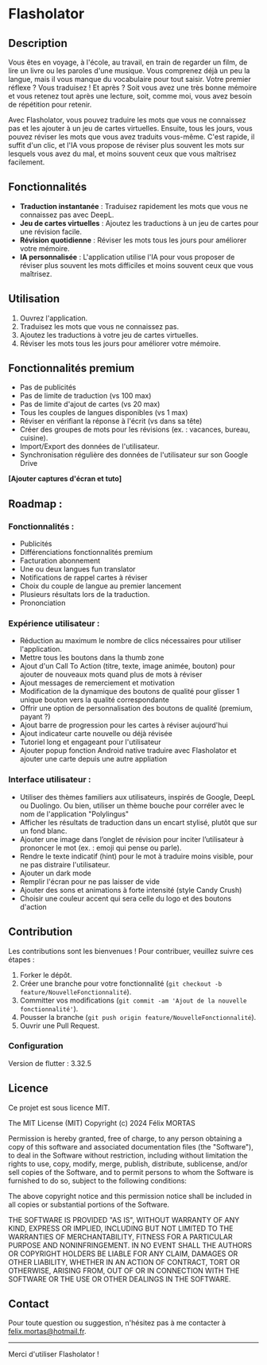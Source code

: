 # Flasholator

## Description

Vous êtes en voyage, à l'école, au travail, en train de regarder un film, de lire un livre ou les paroles d'une musique. Vous comprenez déjà un peu la langue, mais il vous manque du vocabulaire pour tout saisir. Votre premier réflexe ? Vous traduisez ! Et après ? Soit vous avez une très bonne mémoire et vous retenez tout après une lecture, soit, comme moi, vous avez besoin de répétition pour retenir.

Avec Flasholator, vous pouvez traduire les mots que vous ne connaissez pas et les ajouter à un jeu de cartes virtuelles. Ensuite, tous les jours, vous pouvez réviser les mots que vous avez traduits vous-même. C'est rapide, il suffit d'un clic, et l'IA vous propose de réviser plus souvent les mots sur lesquels vous avez du mal, et moins souvent ceux que vous maîtrisez facilement.

## Fonctionnalités

- **Traduction instantanée** : Traduisez rapidement les mots que vous ne connaissez pas avec DeepL.
- **Jeu de cartes virtuelles** : Ajoutez les traductions à un jeu de cartes pour une révision facile.
- **Révision quotidienne** : Réviser les mots tous les jours pour améliorer votre mémoire.
- **IA personnalisée** : L'application utilise l'IA pour vous proposer de réviser plus souvent les mots difficiles et moins souvent ceux que vous maîtrisez.

## Utilisation

1. Ouvrez l'application.
2. Traduisez les mots que vous ne connaissez pas.
3. Ajoutez les traductions à votre jeu de cartes virtuelles.
4. Réviser les mots tous les jours pour améliorer votre mémoire.

## Fonctionnalités premium 
- Pas de publicités
- Pas de limite de traduction (vs 100 max)
- Pas de limite d'ajout de cartes (vs 20 max)
- Tous les couples de langues disponibles (vs 1 max)
- Réviser en vérifiant la réponse à l'écrit (vs dans sa tête)
- Créer des groupes de mots pour les révisions (ex. : vacances, bureau, cuisine).
- Import/Export des données de l'utilisateur.
- Synchronisation régulière des données de l'utilisateur sur son Google Drive

__[Ajouter captures d'écran et tuto]__

## Roadmap :
### Fonctionnalités :
- Publicités
- Différenciations fonctionnalités premium
- Facturation abonnement 
- Une ou deux langues fun translator
- Notifications de rappel cartes à réviser
- Choix du couple de langue au premier lancement 
- Plusieurs résultats lors de la traduction.
- Prononciation

### Expérience utilisateur :
- Réduction au maximum le nombre de clics nécessaires pour utiliser l'application.
- Mettre tous les boutons dans la thumb zone
- Ajout d'un Call To Action (titre, texte, image animée, bouton) pour ajouter de nouveaux mots quand plus de mots à réviser
- Ajout messages de remerciement et motivation
- Modification de la dynamique des boutons de qualité pour glisser 1 unique bouton vers la qualité correspondante
- Offrir une option de personnalisation des boutons de qualité (premium, payant ?)
- Ajout barre de progression pour les cartes à réviser aujourd'hui
- Ajout indicateur carte nouvelle ou déjà révisée
- Tutoriel long et engageant pour l'utilisateur
- Ajouter popup fonction Android native traduire avec Flasholator et ajouter une carte depuis une autre appliation

### Interface utilisateur :
- Utiliser des thèmes familiers aux utilisateurs, inspirés de Google, DeepL ou Duolingo. Ou bien, utiliser un thème bouche pour corréler avec le nom de l'application "Polylingus"
- Afficher les résultats de traduction dans un encart stylisé, plutôt que sur un fond blanc.
- Ajouter une image dans l’onglet de révision pour inciter l’utilisateur à prononcer le mot (ex. : emoji qui pense ou parle).
- Rendre le texte indicatif (hint) pour le mot à traduire moins visible, pour ne pas distraire l'utilisateur.
- Ajouter un dark mode
- Remplir l'écran pour ne pas laisser de vide
- Ajouter des sons et animations à forte intensité (style Candy Crush)
- Choisir une couleur accent qui sera celle du logo et des boutons d'action

## Contribution

Les contributions sont les bienvenues ! Pour contribuer, veuillez suivre ces étapes :

1. Forker le dépôt.
2. Créer une branche pour votre fonctionnalité (`git checkout -b feature/NouvelleFonctionnalité`).
3. Committer vos modifications (`git commit -am 'Ajout de la nouvelle fonctionnalité'`).
4. Pousser la branche (`git push origin feature/NouvelleFonctionnalité`).
5. Ouvrir une Pull Request.

### Configuration

Version de flutter : 3.32.5

## Licence

Ce projet est sous licence MIT. 

The MIT License (MIT)
Copyright (c) 2024 Félix MORTAS

Permission is hereby granted, free of charge, to any person obtaining a copy of this software and associated documentation files (the "Software"), to deal in the Software without restriction, including without limitation the rights to use, copy, modify, merge, publish, distribute, sublicense, and/or sell copies of the Software, and to permit persons to whom the Software is furnished to do so, subject to the following conditions:

The above copyright notice and this permission notice shall be included in all copies or substantial portions of the Software.

THE SOFTWARE IS PROVIDED "AS IS", WITHOUT WARRANTY OF ANY KIND, EXPRESS OR IMPLIED, INCLUDING BUT NOT LIMITED TO THE WARRANTIES OF MERCHANTABILITY, FITNESS FOR A PARTICULAR PURPOSE AND NONINFRINGEMENT. IN NO EVENT SHALL THE AUTHORS OR COPYRIGHT HOLDERS BE LIABLE FOR ANY CLAIM, DAMAGES OR OTHER LIABILITY, WHETHER IN AN ACTION OF CONTRACT, TORT OR OTHERWISE, ARISING FROM, OUT OF OR IN CONNECTION WITH THE SOFTWARE OR THE USE OR OTHER DEALINGS IN THE SOFTWARE.

## Contact

Pour toute question ou suggestion, n'hésitez pas à me contacter à [felix.mortas@hotmail.fr](mailto:felix.mortas@hotmail.fr).

---

Merci d'utiliser Flasholator !
